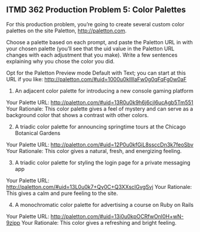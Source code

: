 ## ITMD 362 Production Problem 5: Color Palettes

For this production problem, you’re going to create several custom color palettes on the site Paletton, http://paletton.com.

Choose a palette based on each prompt, and paste the Paletton URL in with your chosen palette (you’ll see that the uid value in the Paletton URL changes with each adjustment that you make). Write a few sentences explaining why you chose the color you did.

Opt for the Paletton Preview mode Default with Text; you can start at this URL if you like: http://paletton.com/#uid=1000u0kllllaFw0g0qFqFg0w0aF

1. An adjacent color palette for introducing a new console gaming platform

Your Palette URL: http://paletton.com/#uid=13R0u0k9h6j6cjl6ucAgb5Tm551
Your Rationale: This color palette gives a feel of mystery and can serve as a background color that shows a contrast with other colors.

2. A triadic color palette for announcing springtime tours at the Chicago Botanical Gardens

Your Palette URL: http://paletton.com/#uid=12P0u0kfGiL8ssccDn3k7feoSbv
Your Rationale: This color gives a natural, fresh, and energizing feeling. 

3. A triadic color palette for styling the login page for a private messaging app

Your Palette URL: http://paletton.com/#uid=13L0u0k7+Qy0C+Q3XXsclGvgSvj
Your Rationale: This gives a calm and pure feeling to the site.

4. A monochromatic color palette for advertising a course on Ruby on Rails

Your Palette URL: http://paletton.com/#uid=13i0u0kpOCRfwOnl0H+wN-9zipp
Your Rationale: This color gives a refreshing and bright feeling. 

